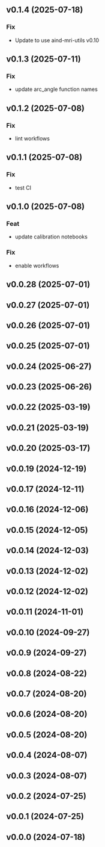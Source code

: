 ## v0.1.4 (2025-07-18)

### Fix

- Update to use aind-mri-utils v0.10

## v0.1.3 (2025-07-11)

### Fix

- update arc_angle function names

## v0.1.2 (2025-07-08)

### Fix

- lint workflows

## v0.1.1 (2025-07-08)

### Fix

- test CI

## v0.1.0 (2025-07-08)

### Feat

- update calibration notebooks

### Fix

- enable workflows

## v0.0.28 (2025-07-01)

## v0.0.27 (2025-07-01)

## v0.0.26 (2025-07-01)

## v0.0.25 (2025-07-01)

## v0.0.24 (2025-06-27)

## v0.0.23 (2025-06-26)

## v0.0.22 (2025-03-19)

## v0.0.21 (2025-03-19)

## v0.0.20 (2025-03-17)

## v0.0.19 (2024-12-19)

## v0.0.17 (2024-12-11)

## v0.0.16 (2024-12-06)

## v0.0.15 (2024-12-05)

## v0.0.14 (2024-12-03)

## v0.0.13 (2024-12-02)

## v0.0.12 (2024-12-02)

## v0.0.11 (2024-11-01)

## v0.0.10 (2024-09-27)

## v0.0.9 (2024-09-27)

## v0.0.8 (2024-08-22)

## v0.0.7 (2024-08-20)

## v0.0.6 (2024-08-20)

## v0.0.5 (2024-08-20)

## v0.0.4 (2024-08-07)

## v0.0.3 (2024-08-07)

## v0.0.2 (2024-07-25)

## v0.0.1 (2024-07-25)

## v0.0.0 (2024-07-18)
